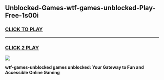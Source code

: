 
## Unblocked-Games-wtf-games-unblocked-Play-Free-1s00i
<h3>
<a href="https://premium76.site?title=wtf-games-unblocked&ref=15A">CLICK TO PLAY</a></h3>
<hr>

<h3>
<a href="https://premium76.site?title=wtf-games-unblocked&ref=15A">CLICK 2 PLAY</a>
  
</h3>

<a href="https://premium76.site?title=wtf-games-unblocked&ref=15A"><img src="https://clearcache.store/games.png"></a>


**wtf-games-unblocked games unblocked: Your Gateway to Fun and Accessible Online Gaming**
